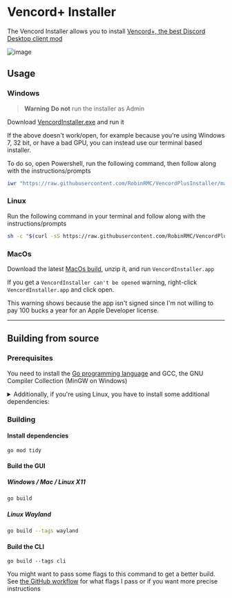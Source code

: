 # Vencord+ Installer

The Vencord Installer allows you to install [Vencord+, the best Discord Desktop client mod](https://github.com/RobinRMC/VencordPlus)

![image](https://user-images.githubusercontent.com/45497981/226734476-5fb42420-844d-4e27-ae06-4799118e086e.png)

## Usage

### Windows

> **Warning**
**Do not** run the installer as Admin

Download [VencordInstaller.exe](https://github.com/RobinRMC/VencordPlusInstaller/releases/latest/download/VencordInstaller.exe) and run it

If the above doesn't work/open, for example because you're using Windows 7, 32 bit, or have a bad GPU, you can instead use our terminal based installer.

To do so, open Powershell, run the following command, then follow along with the instructions/prompts

```ps1
iwr "https://raw.githubusercontent.com/RobinRMC/VencordPlusInstaller/main/install.ps1" -UseBasicParsing | iex
```

### Linux

Run the following command in your terminal and follow along with the instructions/prompts

```sh
sh -c "$(curl -sS https://raw.githubusercontent.com/RobinRMC/VencordPlusInstaller/main/install.sh)"
```

### MacOs

Download the latest [MacOs build](https://github.com/RobinRMC/VencordPlusInstaller/releases/latest/download/VencordInstaller.MacOS.zip), unzip it, and run `VencordInstaller.app` 

If you get a `VencordInstaller can't be opened` warning, right-click `VencordInstaller.app` and click open.

This warning shows because the app isn't signed since I'm not willing to pay 100 bucks a year for an Apple Developer license.

___

## Building from source

### Prerequisites 

You need to install the [Go programming language](https://go.dev/doc/install) and GCC, the GNU Compiler Collection (MinGW on Windows)

<details>
<summary>Additionally, if you're using Linux, you have to install some additional dependencies:</summary>

#### Base dependencies
```sh
apt install -y pkg-config libsdl2-dev libglx-dev libgl1-mesa-dev
```

#### X11 dependencies
```sh
apt install -y xorg-dev
```

#### Wayland dependencies
```sh
apt install -y libwayland-dev libxkbcommon-dev wayland-protocols extra-cmake-modules
```

</details>

### Building

#### Install dependencies

```sh
go mod tidy
```

#### Build the GUI

##### Windows / Mac / Linux X11
```sh
go build
```

##### Linux Wayland
```sh
go build --tags wayland
```

#### Build the CLI
```
go build --tags cli
```

You might want to pass some flags to this command to get a better build.
See [the GitHub workflow](https://github.com/Vendicated/VencordInstaller/blob/main/.github/workflows/release.yml) for what flags I pass or if you want more precise instructions
